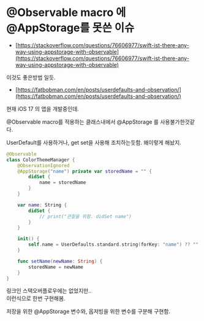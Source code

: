# @Observable macro 에 @AppStorage를 못쓴 이슈

- [https://stackoverflow.com/questions/76606977/swift-ist-there-any-way-using-appstorage-with-observable](https://stackoverflow.com/questions/76606977/swift-ist-there-any-way-using-appstorage-with-observable)

이것도 좋은방법 일듯.
- [https://fatbobman.com/en/posts/userdefaults-and-observation/](https://fatbobman.com/en/posts/userdefaults-and-observation/)


현재 iOS 17 의 앱을 개발중인데. 

@Observable macro를 적용하는 클래스내에서 @AppStorage 를 사용불가한것같다. 

UserDefault를 사용하거나, get set을 사용해 조치하는듯함. 왜이렇게 해놨지.

```swift
@Observable
class ColorThemeManager {
    @ObservationIgnored
    @AppStorage("name") private var storedName = "" {
        didSet {
            name = storedName
        }
    }

    var name: String {
        didSet {
            // print("관찰을 위함. didSet name")
        }
    }

    init() {
        self.name = UserDefaults.standard.string(forKey: "name") ?? ""
    }

    func setName(newName: String) {
        storedName = newName
    }
}
```

링크인 스택오버플로우에는 없었지만..   
이런식으로 한번 구현해봄.   

저장을 위한 @AppStorage 변수와, 옵저빙을 위한 변수를 구분해 구현함.  

